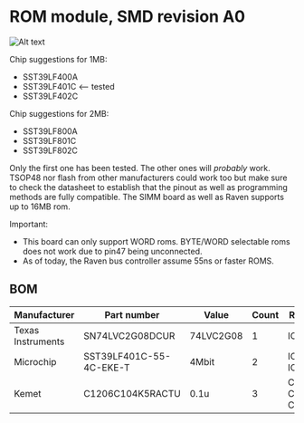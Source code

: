 
# ROM module, SMD revision A0

![Alt text](images/render.png?raw=true "")

Chip suggestions for 1MB:
* SST39LF400A
* SST39LF401C  <-- tested
* SST39LF402C

Chip suggestions for 2MB:
* SST39LF800A
* SST39LF801C
* SST39LF802C


Only the first one has been tested. The other ones will _probably_ work.
TSOP48 nor flash from other manufacturers could work too but make sure to check the datasheet to establish that the pinout as well as programming methods are fully compatible.
The SIMM board as well as Raven supports up to 16MB rom.

Important:
- This board can only support WORD roms. BYTE/WORD selectable roms does not work due to pin47 being unconnected.
- As of today, the Raven bus controller assume 55ns or faster ROMS.


## BOM

| Manufacturer          | Part number                 | Value       | Count | Ref                                   |
|-----------------------|-----------------------------|-------------|-------|---------------------------------------|
| Texas Instruments     | SN74LVC2G08DCUR             | 74LVC2G08   | 1     | IC1                                   |
| Microchip             | SST39LF401C-55-4C-EKE-T     | 4Mbit       | 2     | IC2, IC3                              |
| Kemet                 | C1206C104K5RACTU            | 0.1u        | 3     | C1, C2, C3                            |



